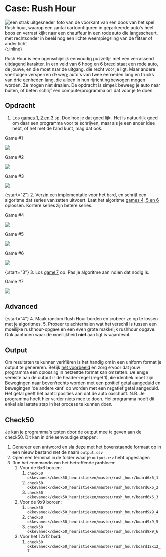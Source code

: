 # Case: Rush Hour
![een strak uitgesneden foto van de voorkant van een doos van het spel Rush hour, waarop een aantal cartoonfiguren in geparkeerde auto's heel boos en verrast kijkt naar een chauffeur in een rode auto die langsscheurt, met rechtsonder in beeld nog een lichte weerspiegeling van de flitser of ander licht](Rushhour.jpg){:.inline}

Rush Hour is een ogenschijnlijk eenvoudig puzzeltje met een verrassend uitdagend karakter. In een veld van 6 hoog en 6 breed staat een rode auto, de jouwe, en die moet naar de uitgang. die recht voor je ligt. Maar andere voertuigen versperren de weg; auto's van twee eenheden lang en trucks van drie eenheden lang, die alleen in hun rijrichting bewogen mogen worden. Ze mogen niet draaien. De opdracht is simpel: beweeg je auto naar buiten, of beter: schrijf een computerprogramma om dat voor je te doen.


## Opdracht
1. Los [games 1, 2 en 3](gameboards.zip) op. Doe hoe je dat goed lijkt. Het is natuurlijk goed om daar een programma voor te schrijven, maar als je een ander idee hebt, of het met de hand kunt, mag dat ook.

Game #1

![](Rushhour6x6_1.jpg)

Game #2

![](Rushhour6x6_2.jpg)

Game #3

![](Rushhour6x6_3.jpg)

{:start="2"}
2. Verzin een implementatie voor het bord, en schrijf een algoritme dat series van zetten uitvoert. Laat het algoritme [games 4, 5 en 6](gameboards.zip) oplossen. Kortere series zijn betere series.

Game #4

![](Rushhour9x9_1.jpg)

Game #5

![](Rushhour9x9_2.jpg)

Game #6

![](Rushhour9x9_3.jpg)

{:start="3"}
3. Los [game 7](gameboards.zip) op. Pas je algoritme aan indien dat nodig is.

Game #7

![](Rushhour12x12_1.jpg)


## Advanced
{:start="4"}
4. Maak random Rush Hour borden en probeer ze op te lossen met je algoritmes.
5. Probeer te achterhalen wat het verschil is tussen een moeilijke rushhour-opgave en een even grote makkelijk rushhour opgave. Ook aantonen waar de moeilijkheid **niet** aan ligt is waardevol.


## Output
Om resultaten te kunnen verifiëren is het handig om in een uniform format je output te genereren.
Bekijk [het voorbeeld](example_output.csv) en zorg ervoor dat jouw programma een oplossing in hetzelfde format kan omzetten.
De enige vereiste aan de output is de header-regel (regel 1), die identiek moet zijn.
Bewegingen naar boven/rechts worden met een positief getal aangeduid en bewegingen 'de andere kant' op worden met een negatief getal aangeduid. 
Het getal geeft het aantal posities aan dat de auto opschuift.
N.B. Je programma hoeft hier verder niets mee te doen. Het programma hoeft dit enkel als laatste stap in het process te kunnen doen.


## Check50
Je kan je programma's testen door de output mee te geven aan de check50. Dit kan in drie eenvoudige stappen:
1. Genereer een antwoord en sla deze met het bovenstaande formaat op in een nieuw bestand met de naam `output.csv`
2. Open een terminal in de folder waar je `output.csv` hebt opgeslagen
3. Run het commando van het betreffende probleem:
    1. Voor de 6x6 borden: 
        1. `check50 okkevaneck/check50_heuristieken/master/rush_hour/board6x6_1`
        2. `check50 okkevaneck/check50_heuristieken/master/rush_hour/board6x6_2`
        3. `check50 okkevaneck/check50_heuristieken/master/rush_hour/board6x6_3`
    2. Voor de 9x9 borden: 
        1. `check50 okkevaneck/check50_heuristieken/master/rush_hour/board9x9_4`
        2. `check50 okkevaneck/check50_heuristieken/master/rush_hour/board9x9_5`
        3. `check50 okkevaneck/check50_heuristieken/master/rush_hour/board9x9_6`
    3. Voor het 12x12 bord: 
        1. `check50 okkevaneck/check50_heuristieken/master/rush_hour/board12x12_7`
